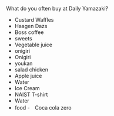 What do you often buy at Daily Yamazaki?
- Custard Waffles
- Haagen Dazs
- Boss coffee
- sweets
- Vegetable juice
- onigiri
- Onigiri
- youkan
- salad chicken
- Apple juice
- Water
- Ice Cream
- NAIST T-shirt
- Water
- food
-　Coca cola zero